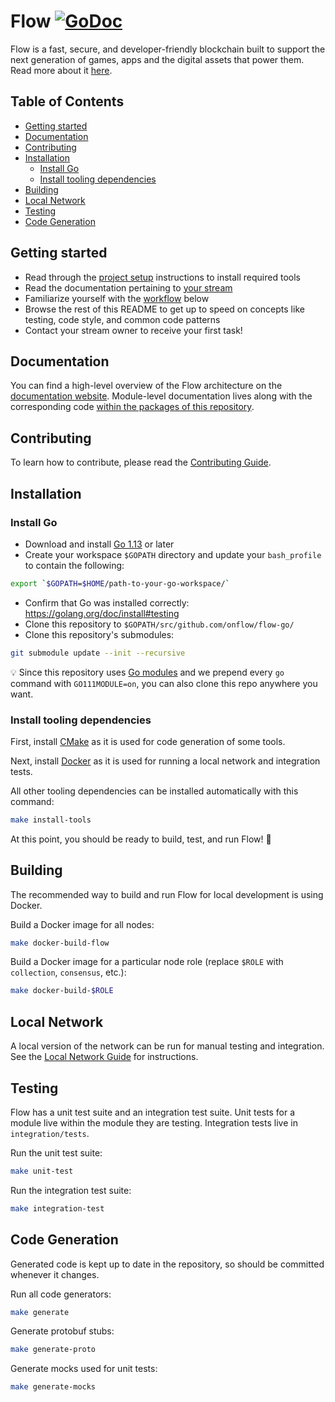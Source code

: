 # Flow [![GoDoc](https://godoc.org/github.com/onflow/flow-go?status.svg)](https://godoc.org/github.com/onflow/flow-go)

Flow is a fast, secure, and developer-friendly blockchain built to support the 
next generation of games, apps and the digital assets that power them. Read more
about it [here](https://github.com/onflow/flow).

<!-- START doctoc generated TOC please keep comment here to allow auto update -->
<!-- DON'T EDIT THIS SECTION, INSTEAD RE-RUN doctoc TO UPDATE -->
## Table of Contents

- [Getting started](#getting-started)
- [Documentation](#documentation)
- [Contributing](#contributing)
- [Installation](#installation)
  - [Install Go](#install-go)
  - [Install tooling dependencies](#install-tooling-dependencies)
- [Building](#building)
- [Local Network](#local-network)
- [Testing](#testing)
- [Code Generation](#code-generation)

<!-- END doctoc generated TOC please keep comment here to allow auto update -->

## Getting started

* Read through the [project setup](#installation) instructions to install required tools
* Read the documentation pertaining to [your stream](#work-streams)
* Familiarize yourself with the [workflow](#workflow) below
* Browse the rest of this README to get up to speed on concepts like testing, code style, and common code patterns
* Contact your stream owner to receive your first task!

## Documentation

You can find a high-level overview of the Flow architecture on the [documentation website](https://www.onflow.org/primer). 
Module-level documentation lives along with the corresponding code [within the packages of this repository](#code-documentation).

## Contributing

To learn how to contribute, please read the [Contributing Guide](/CONTRIBUTING.md).

## Installation

### Install Go

- Download and install [Go 1.13](https://golang.org/doc/install) or later
- Create your workspace `$GOPATH` directory and update your `bash_profile` to contain the following:

```bash
export `$GOPATH=$HOME/path-to-your-go-workspace/`
```

- Confirm that Go was installed correctly: https://golang.org/doc/install#testing
- Clone this repository to `$GOPATH/src/github.com/onflow/flow-go/`
- Clone this repository's submodules:
```bash
git submodule update --init --recursive
```

💡 Since this repository uses [Go modules](https://github.com/golang/go/wiki/Modules) 
and we prepend every `go` command with `GO111MODULE=on`, you can also clone this repo 
anywhere you want.

### Install tooling dependencies

First, install [CMake](https://cmake.org/install/) as it is used for code generation of some tools.

Next, install [Docker](https://docs.docker.com/get-docker/) as it is used for running a local 
network and integration tests.

All other tooling dependencies can be installed automatically with this command:

```bash
make install-tools
```

At this point, you should be ready to build, test, and run Flow! 🎉

## Building

The recommended way to build and run Flow for local development is using Docker. 

Build a Docker image for all nodes:
```bash
make docker-build-flow
```

Build a Docker image for a particular node role (replace `$ROLE` with `collection`, `consensus`, etc.):
```bash
make docker-build-$ROLE
```

## Local Network

A local version of the network can be run for manual testing and integration. 
See the [Local Network Guide](/integration/localnet/README.md) for instructions.

## Testing

Flow has a unit test suite and an integration test suite. Unit tests for a module 
live within the module they are testing. Integration tests live in `integration/tests`.

Run the unit test suite:

```bash
make unit-test
```

Run the integration test suite:

```bash
make integration-test
```

## Code Generation

Generated code is kept up to date in the repository, so should be committed whenever it changes. 

Run all code generators:

```bash
make generate
```

Generate protobuf stubs:

```bash
make generate-proto
```

Generate mocks used for unit tests:

```bash
make generate-mocks
```
